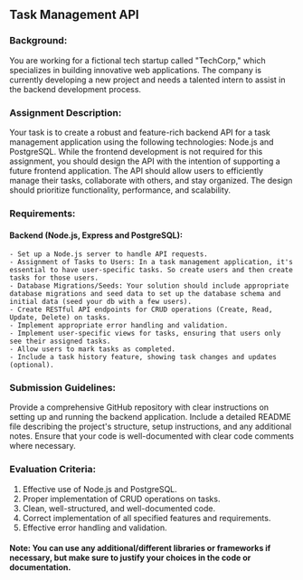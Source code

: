 ## Task Management API

### Background:
You are working for a fictional tech startup called "TechCorp," which specializes in building innovative web applications. The company is currently developing a new project and needs a talented intern to assist in the backend development process.

### Assignment Description:
Your task is to create a robust and feature-rich backend API for a task management application using the following technologies: Node.js and PostgreSQL. While the frontend development is not required for this assignment, you should design the API with the intention of supporting a future frontend application. The API should allow users to efficiently manage their tasks, collaborate with others, and stay organized. The design should prioritize functionality, performance, and scalability.

### Requirements:

#### Backend (Node.js, Express and PostgreSQL): 
    - Set up a Node.js server to handle API requests.
    - Assignment of Tasks to Users: In a task management application, it's essential to have user-specific tasks. So create users and then create tasks for those users.
    - Database Migrations/Seeds: Your solution should include appropriate database migrations and seed data to set up the database schema and initial data (seed your db with a few users).
    - Create RESTful API endpoints for CRUD operations (Create, Read, Update, Delete) on tasks.
    - Implement appropriate error handling and validation.
    - Implement user-specific views for tasks, ensuring that users only see their assigned tasks.
    - Allow users to mark tasks as completed.
    - Include a task history feature, showing task changes and updates (optional).
    
### Submission Guidelines:
Provide a comprehensive GitHub repository with clear instructions on setting up and running the backend application.
Include a detailed README file describing the project's structure, setup instructions, and any additional notes.
Ensure that your code is well-documented with clear code comments where necessary.

### Evaluation Criteria:
1. Effective use of Node.js and PostgreSQL.
2. Proper implementation of CRUD operations on tasks.
3. Clean, well-structured, and well-documented code.
4. Correct implementation of all specified features and requirements.
5. Effective error handling and validation.


#### Note: You can use any additional/different libraries or frameworks if necessary, but make sure to justify your choices in the code or documentation.




